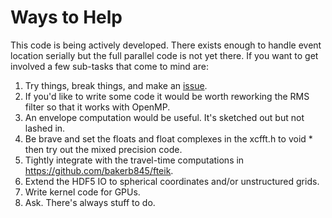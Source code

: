 # Ways to Help

This code is being actively developed.  There exists enough to handle event location serially but the full parallel code is not yet there.  If you want to get involved a few sub-tasks that come to mind are:

1. Try things, break things, and make an [issue](https://github.com/bakerb845/xcloc/issues).
2. If you'd like to write some code it would be worth reworking the RMS filter so that it works with OpenMP.
3. An envelope computation would be useful.  It's sketched out but not lashed in.
4. Be brave and set the floats and float complexes in the xcfft.h to void * then try out the mixed precision code.
5. Tightly integrate with the travel-time computations in https://github.com/bakerb845/fteik.  
6. Extend the HDF5 IO to spherical coordinates and/or unstructured grids.
7. Write kernel code for GPUs.
8. Ask.  There's always stuff to do.


